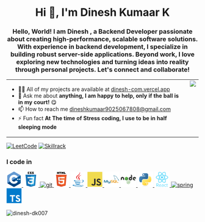 <h1 align="center">Hi 👋, I'm Dinesh Kumaar K</h1>
<h3 align="center">Hello, World! I am Dinesh , a Backend Developer passionate about creating high-performance, scalable software solutions. With experience in backend development, I specialize in building robust server-side applications. Beyond work, I love exploring new technologies and turning ideas into reality through personal projects. Let's connect and collaborate!</h3>

<table style="border-collapse: collapse; border: none;">
  <tr>
    <td>
      <ul>
        <li>🧑‍💻 All of my projects are available at 
          <a href="https://dinesh-com.vercel.app" target="_blank">dinesh-com.vercel.app</a>
        </li>
        <li>💬 Ask me about <b>anything, I am happy to help, only if the ball is in my court!</b> 😋</li>
        <li>📫 How to reach me 
          <a href="mailto:dineshkumaar9025067808@gmail.com">dineshkumaar9025067808@gmail.com</a>
        </li>
        <li>⚡ Fun fact <b>At The time of Stress coding, I use to be in half sleeping mode</b></li>
      </ul>
    </td>
    <td style="vertical-align: top; padding-left: 20px;">
      <img src="https://i.gifer.com/En1y.gif" width="300" />
    </td>
  </tr>
</table>

[![LeetCode](https://img.shields.io/badge/LeetCode-FFA116?style=for-the-badge&logo=leetcode&logoColor=black)](https://leetcode.com/u/dineshkumaar9025067808/) [![Skillrack](https://img.shields.io/badge/Skillrack-5B3EC4?style=for-the-badge&logo=code&logoColor=white)](https://www.skillrack.com/faces/resume.xhtml?id=438686&key=858dcba16bd4b14fff7afd1257d3728828f701b8)

<h3 align="left">I code in </h3>
<p align="left">  <a href="https://www.w3schools.com/cpp/" target="_blank" rel="noreferrer"> <img src="https://raw.githubusercontent.com/devicons/devicon/master/icons/cplusplus/cplusplus-original.svg" alt="cplusplus" width="40" height="40"/> </a> <a href="https://www.w3schools.com/css/" target="_blank" rel="noreferrer"> <img src="https://raw.githubusercontent.com/devicons/devicon/master/icons/css3/css3-original-wordmark.svg" alt="css3" width="40" height="40"/> </a> <a href="https://git-scm.com/" target="_blank" rel="noreferrer"> <img src="https://www.vectorlogo.zone/logos/git-scm/git-scm-icon.svg" alt="git" width="40" height="40"/> </a> <a href="https://www.w3.org/html/" target="_blank" rel="noreferrer"> <img src="https://raw.githubusercontent.com/devicons/devicon/master/icons/html5/html5-original-wordmark.svg" alt="html5" width="40" height="40"/> </a> <a href="https://www.java.com" target="_blank" rel="noreferrer"> <img src="https://raw.githubusercontent.com/devicons/devicon/master/icons/java/java-original.svg" alt="java" width="40" height="40"/> </a> <a href="https://developer.mozilla.org/en-US/docs/Web/JavaScript" target="_blank" rel="noreferrer"> <img src="https://raw.githubusercontent.com/devicons/devicon/master/icons/javascript/javascript-original.svg" alt="javascript" width="40" height="40"/> </a> <a href="https://www.mysql.com/" target="_blank" rel="noreferrer"> <img src="https://raw.githubusercontent.com/devicons/devicon/master/icons/mysql/mysql-original-wordmark.svg" alt="mysql" width="40" height="40"/> </a> <a href="https://nodejs.org" target="_blank" rel="noreferrer"> <img src="https://raw.githubusercontent.com/devicons/devicon/master/icons/nodejs/nodejs-original-wordmark.svg" alt="nodejs" width="40" height="40"/> </a> <a href="https://www.python.org" target="_blank" rel="noreferrer"> <img src="https://raw.githubusercontent.com/devicons/devicon/master/icons/python/python-original.svg" alt="python" width="40" height="40"/> </a> <a href="https://reactjs.org/" target="_blank" rel="noreferrer"> <img src="https://raw.githubusercontent.com/devicons/devicon/master/icons/react/react-original-wordmark.svg" alt="react" width="40" height="40"/> </a> <a href="https://spring.io/" target="_blank" rel="noreferrer"> <img src="https://www.vectorlogo.zone/logos/springio/springio-icon.svg" alt="spring" width="40" height="40"/> </a><a href="https://www.typescriptlang.org/" target="_blank" rel="noreferrer"> <img src="https://raw.githubusercontent.com/devicons/devicon/master/icons/typescript/typescript-original.svg" alt="typescript" width="40" height="40"/> </a> </p>

<p>&nbsp;<img align="left" src="https://github-readme-stats.vercel.app/api?username=dinesh-dk007&show_icons=true&locale=en" alt="dinesh-dk007" />


